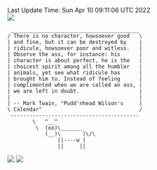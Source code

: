 Last Update Time: 
Sun Apr 10 09:11:06 UTC 2022
<br>![](https://img.shields.io/badge/%E5%A4%A7%E5%AE%B6-%E5%AE%89%E5%AE%89-green)<br>
```
 _________________________________________
/ There is no character, howsoever good   \
| and fine, but it can be destroyed by    |
| ridicule, howsoever poor and witless.   |
| Observe the ass, for instance: his      |
| character is about perfect, he is the   |
| choicest spirit among all the humbler   |
| animals, yet see what ridicule has      |
| brought him to. Instead of feeling      |
| complimented when we are called an ass, |
| we are left in doubt.                   |
|                                         |
| -- Mark Twain, "Pudd'nhead Wilson's     |
\ Calendar"                               /
 -----------------------------------------
        \   ^__^
         \  (oo)\_______
            (__)\       )\/\
                ||----w |
                ||     ||
```
![](https://github-readme-stats.vercel.app/api?username=chenlitw)
![](https://github-readme-stats.vercel.app/api/top-langs/?username=chenlitw)
